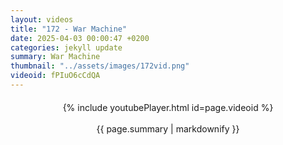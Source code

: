 ```yaml
---
layout: videos
title: "172 - War Machine"
date: 2025-04-03 00:00:47 +0200
categories: jekyll update
summary: War Machine
thumbnail: "../assets/images/172vid.png"
videoid: fPIuO6cCdQA
---
```


<div style="text-align: center; margin-top: 20px;">
  {% include youtubePlayer.html id=page.videoid %}
  <p style="margin-top: 15px; font-size: 1.2em; color: #333;">
    <p>{{ page.summary | markdownify }}</p>
  </p>
</div>
